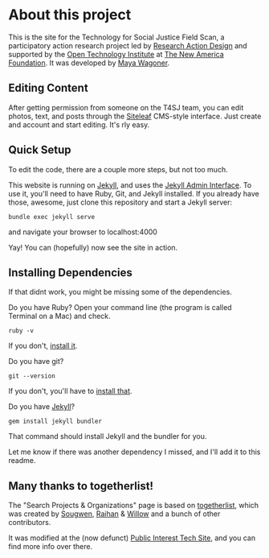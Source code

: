 # About this project

This is the site for the Technology for Social Justice Field Scan, a participatory action research project led by [Research Action Design](http://rad.cat) and supported by the [Open Technology Institute](https://opentechinstitute.org) at [The New America Foundation](https://newamerica.org). It was developed by [Maya Wagoner](https://github.com/mayawagon).

## Editing Content

After getting permission from someone on the T4SJ team, you can edit photos, text, and posts through the [Siteleaf](https://www.siteleaf.com/) CMS-style interface. Just create and account and start editing. It's rly easy.

## Quick Setup

To edit the code, there are a couple more steps, but not too much. 

This website is running on [Jekyll](https://jekyllrb.com/), and uses the [Jekyll Admin Interface](https://jekyll.github.io/jekyll-admin/). To use it, you'll need to have Ruby, Git, and Jekyll installed. If you already have those, awesome, just clone this repository and start a Jekyll server:

	bundle exec jekyll serve

and navigate your browser to localhost:4000

Yay! You can (hopefully) now see the site in action.

## Installing Dependencies 

If that didnt work, you might be missing some of the dependencies. 

Do you have Ruby? Open your command line (the program is called Terminal on a Mac) and check.

	ruby -v

If you don't, [install it](https://www.ruby-lang.org/en/documentation/installation/).

Do you have git?

	git --version

If you don't, you'll have to [install that](https://git-scm.com/book/en/v2/Getting-Started-Installing-Git).

Do you have [Jekyll](https://jekyllrb.com/)?

	gem install jekyll bundler

That command should install Jekyll and the bundler for you. 

Let me know if there was another dependency I missed, and I'll add it to this readme. 

## Many thanks to togetherlist!

The "Search Projects & Organizations" page is based on [togetherlist](http://togetherlist.com/), which was created by [Sougwen](http://twitter.com/sougwen), [Raihan](http://twitter.com/raihan_) & [Willow](http://twitter.com/willowbl00) and a bunch of other contributors.

It was modified at the (now defunct) [Public Interest Tech Site](http://github.com/opentechinstitute/public-interest-tech-site/), and you can find more info over there. 